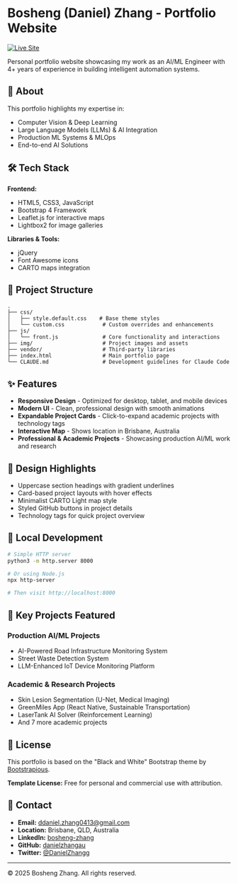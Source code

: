 # Bosheng (Daniel) Zhang - Portfolio Website

[![Live Site](https://img.shields.io/badge/Live-danielzhangau.github.io-blue)](https://danielzhangau.github.io/)

Personal portfolio website showcasing my work as an AI/ML Engineer with 4+ years of experience in building intelligent automation systems.

## 🚀 About

This portfolio highlights my expertise in:
- Computer Vision & Deep Learning
- Large Language Models (LLMs) & AI Integration
- Production ML Systems & MLOps
- End-to-end AI Solutions

## 🛠️ Tech Stack

**Frontend:**
- HTML5, CSS3, JavaScript
- Bootstrap 4 Framework
- Leaflet.js for interactive maps
- Lightbox2 for image galleries

**Libraries & Tools:**
- jQuery
- Font Awesome icons
- CARTO maps integration

## 📂 Project Structure

```
.
├── css/
│   ├── style.default.css    # Base theme styles
│   └── custom.css            # Custom overrides and enhancements
├── js/
│   └── front.js              # Core functionality and interactions
├── img/                      # Project images and assets
├── vendor/                   # Third-party libraries
├── index.html                # Main portfolio page
└── CLAUDE.md                 # Development guidelines for Claude Code
```

## ✨ Features

- **Responsive Design** - Optimized for desktop, tablet, and mobile devices
- **Modern UI** - Clean, professional design with smooth animations
- **Expandable Project Cards** - Click-to-expand academic projects with technology tags
- **Interactive Map** - Shows location in Brisbane, Australia
- **Professional & Academic Projects** - Showcasing production AI/ML work and research

## 🎨 Design Highlights

- Uppercase section headings with gradient underlines
- Card-based project layouts with hover effects
- Minimalist CARTO Light map style
- Styled GitHub buttons in project details
- Technology tags for quick project overview

## 🚀 Local Development

```bash
# Simple HTTP server
python3 -m http.server 8000

# Or using Node.js
npx http-server

# Then visit http://localhost:8000
```

## 📝 Key Projects Featured

### Production AI/ML Projects
- AI-Powered Road Infrastructure Monitoring System
- Street Waste Detection System
- LLM-Enhanced IoT Device Monitoring Platform

### Academic & Research Projects
- Skin Lesion Segmentation (U-Net, Medical Imaging)
- GreenMiles App (React Native, Sustainable Transportation)
- LaserTank AI Solver (Reinforcement Learning)
- And 7 more academic projects

## 📄 License

This portfolio is based on the "Black and White" Bootstrap theme by [Bootstrapious](https://bootstrapious.com/).

**Template License:** Free for personal and commercial use with attribution.

## 👤 Contact

- **Email:** ddaniel.zhang0413@gmail.com
- **Location:** Brisbane, QLD, Australia
- **LinkedIn:** [bosheng-zhang](https://www.linkedin.com/in/bosheng-zhang-7b7036149/)
- **GitHub:** [danielzhangau](https://github.com/danielzhangau)
- **Twitter:** [@DanielZhangg](https://twitter.com/DanielZhangg)

---

© 2025 Bosheng Zhang. All rights reserved.
